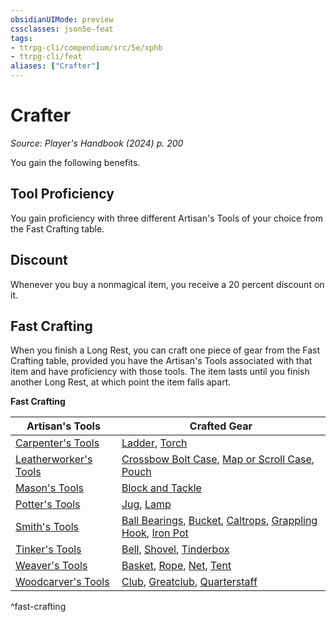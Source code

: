 ```yaml
---
obsidianUIMode: preview
cssclasses: json5e-feat
tags:
- ttrpg-cli/compendium/src/5e/xphb
- ttrpg-cli/feat
aliases: ["Crafter"]
---
```

# Crafter
*Source: Player's Handbook (2024) p. 200*  

You gain the following benefits.

## Tool Proficiency

You gain proficiency with three different Artisan's Tools of your choice from the Fast Crafting table.

## Discount

Whenever you buy a nonmagical item, you receive a 20 percent discount on it.

## Fast Crafting

When you finish a Long Rest, you can craft one piece of gear from the Fast Crafting table, provided you have the Artisan's Tools associated with that item and have proficiency with those tools. The item lasts until you finish another Long Rest, at which point the item falls apart.

**Fast Crafting**

| Artisan's Tools | Crafted Gear |
|-----------------|--------------|
| [Carpenter's Tools](Mechanics/items/carpenters-tools-xphb.md) | [Ladder](Mechanics/items/ladder-xphb.md), [Torch](Mechanics/items/torch-xphb.md) |
| [Leatherworker's Tools](Mechanics/items/leatherworkers-tools-xphb.md) | [Crossbow Bolt Case](Mechanics/items/crossbow-bolt-case-xphb.md), [Map or Scroll Case](Mechanics/items/map-or-scroll-case-xphb.md), [Pouch](Mechanics/items/pouch-xphb.md) |
| [Mason's Tools](Mechanics/items/masons-tools-xphb.md) | [Block and Tackle](Mechanics/items/block-and-tackle-xphb.md) |
| [Potter's Tools](Mechanics/items/potters-tools-xphb.md) | [Jug](Mechanics/items/jug-xphb.md), [Lamp](Mechanics/items/lamp-xphb.md) |
| [Smith's Tools](Mechanics/items/smiths-tools-xphb.md) | [Ball Bearings](Mechanics/items/ball-bearings-xphb.md), [Bucket](Mechanics/items/bucket-xphb.md), [Caltrops](Mechanics/items/caltrops-xphb.md), [Grappling Hook](Mechanics/items/grappling-hook-xphb.md), [Iron Pot](Mechanics/items/iron-pot-xphb.md) |
| [Tinker's Tools](Mechanics/items/tinkers-tools-xphb.md) | [Bell](Mechanics/items/bell-xphb.md), [Shovel](Mechanics/items/shovel-xphb.md), [Tinderbox](Mechanics/items/tinderbox-xphb.md) |
| [Weaver's Tools](Mechanics/items/weavers-tools-xphb.md) | [Basket](Mechanics/items/basket-xphb.md), [Rope](Mechanics/items/rope-xphb.md), [Net](Mechanics/items/net-xphb.md), [Tent](Mechanics/items/tent-xphb.md) |
| [Woodcarver's Tools](Mechanics/items/woodcarvers-tools-xphb.md) | [Club](Mechanics/items/club-xphb.md), [Greatclub](Mechanics/items/greatclub-xphb.md), [Quarterstaff](Mechanics/items/quarterstaff-xphb.md) |
^fast-crafting
